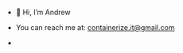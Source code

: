 - 👋 Hi, I’m Andrew
- You can reach me at: containerize.it@gmail.com

-
<!---
adavis87/adavis87 is a ✨ special ✨ repository because its `README.md` (this file) appears on your GitHub profile.
You can click the Preview link to take a look at your changes.
--->
